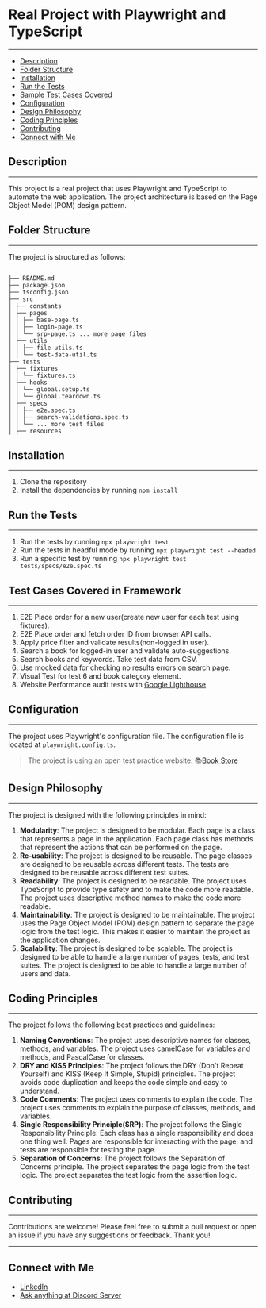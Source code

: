 # Real Project with Playwright and TypeScript

***

* [Description](#description)
* [Folder Structure](#folder-structure)
* [Installation](#installation)
* [Run the Tests](#run-the-tests)
* [Sample Test Cases Covered](#run-the-tests)
* [Configuration](#configuration)
* [Design Philosophy](#design-philosophy)
* [Coding Principles](#coding-principles)
* [Contributing](#contributing)
* [Connect with Me](#connect-with-me)

## Description

***

This project is a real project that uses Playwright and TypeScript to automate the web application.
The project architecture is based on the Page Object Model (POM) design pattern.

## Folder Structure

***

The project is structured as follows:

```plaintext

├── README.md
├── package.json
├── tsconfig.json
├── src
│ ├── constants
│ ├── pages
│ │ ├── base-page.ts
│ │ ├── login-page.ts
│ │ └── srp-page.ts ... more page files
│ ├── utils
│ │ ├── file-utils.ts
│ │ └── test-data-util.ts
├── tests
│ ├── fixtures
│ │ └── fixtures.ts
│ ├── hooks
│ │ └── global.setup.ts
│ │ └── global.teardown.ts
│ ├── specs
│ │ ├── e2e.spec.ts
│ │ ├── search-validations.spec.ts
│ │ └── ... more test files
│ ├── resources

```

## Installation

***

1. Clone the repository
2. Install the dependencies by running `npm install`

## Run the Tests

***

1. Run the tests by running `npx playwright test`
2. Run the tests in headful mode by running `npx playwright test --headed`
3. Run a specific test by running `npx playwright test tests/specs/e2e.spec.ts`

## Test Cases Covered in Framework

***

1. E2E Place order for a new user(create new user for each test using fixtures).
2. E2E Place order and fetch order ID from browser API calls.
3. Apply price filter and validate results(non-logged in user).
4. Search a book for logged-in user and validate auto-suggestions.
5. Search books and keywords. Take test data from CSV.
6. Use mocked data for checking no results errors on search page.
7. Visual Test for test 6 and book category element.
8. Website Performance audit tests
   with [Google Lighthouse](https://developer.chrome.com/docs/lighthouse/performance/performance-scoring).

## Configuration

***

The project uses Playwright's configuration file. The configuration file is located at `playwright.config.ts`.

> The project is using an open test practice website: 📚[Book Store](https://bookcart.azurewebsites.net/)

## Design Philosophy

***

The project is designed with the following principles in mind:

1. **Modularity**: The project is designed to be modular. Each page is a class that represents a page in the
   application. Each page class has methods that represent the actions that can be performed on the page.
2. **Re-usability**: The project is designed to be reusable. The page classes are designed to be reusable across
   different tests. The tests are designed to be reusable across different test suites.
3. **Readability**: The project is designed to be readable. The project uses TypeScript to provide type safety
   and to make the code more readable. The project uses descriptive method names to make the code more readable.
4. **Maintainability**: The project is designed to be maintainable. The project uses the Page Object Model (POM)
   design pattern to separate the page logic from the test logic. This makes it easier to maintain the project
   as the application changes.
5. **Scalability**: The project is designed to be scalable. The project is designed to be able to handle a large
   number of pages, tests, and test suites. The project is designed to be able to handle a large number of users
   and data.

## Coding Principles

***

The project follows the following best practices and guidelines:

1. **Naming Conventions**: The project uses descriptive names for classes, methods, and variables. The project uses
   camelCase for variables and methods, and PascalCase for classes.
2. **DRY and KISS Principles**: The project follows the DRY (Don't Repeat Yourself) and KISS (Keep It Simple,
   Stupid) principles. The project avoids code duplication and keeps the code simple and easy to understand.
3. **Code Comments**: The project uses comments to explain the code. The project uses comments to explain the
   purpose of classes, methods, and variables.
4. **Single Responsibility Principle(SRP)**: The project follows the Single Responsibility Principle. Each class has a
   single responsibility and does one thing well. Pages are responsible for interacting with the page, and tests are
   responsible for testing the page.
5. **Separation of Concerns**: The project follows the Separation of Concerns principle. The project separates the
   page logic from the test logic. The project separates the test logic from the assertion logic.

## Contributing

***

Contributions are welcome! Please feel free to submit a pull request or open an issue if you have any suggestions or
feedback. Thank you!
***

## Connect with Me

* [LinkedIn](https://www.linkedin.com/in/akashch/)
* [Ask anything at Discord Server](https://discord.gg/hStwWQbPDw)
